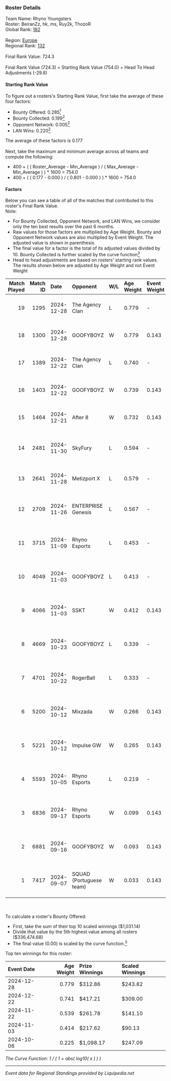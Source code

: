 ### Roster Details<br />
Team Name: Rhyno Youngsters<br />
Roster: BeiranZz, hk, ms, Ruy2k, ThozoR<br />
Global Rank: [182](../standings_global.md)<br />
<br />
Region: [Europe]( ../standings_europe.md)<br />
Regional Rank: [132]( ../standings_europe.md)<br />
<br />
Final Rank Value:  724.3<br />
<br />
Final Rank Value (724.3) = Starting Rank Value (754.0) + Head To Head Adjustments (-29.8)<br />

#### Starting Rank Value<br />
To figure out a rosters's Starting Rank Value, first take the average of these four factors:<br />
- Bounty Offered: 0.285[<sup>1</sup>](#table2)
- Bounty Collected: 0.199[<sup>2</sup>](#table1)
- Opponent Network: 0.005[<sup>2</sup>](#table1)
- LAN Wins: 0.220[<sup>2</sup>](#table1)

The average of these factors is 0.177<br />
<br />
Next, take the maximum and minimum average across all teams and compute the following:<br />
- 400 + ( ( Roster_Average - Min_Average ) / ( Max_Average - Min_Average ) ) * 1600 = 754.0
- 400 + ( ( 0.177 - 0.000 ) / ( 0.801 - 0.000 ) ) * 1600 = 754.0


#### Factors<br />
Below you can see a table of all of the matches that contributed to this roster's Final Rank Value.<br />
Note:<br />

- For Bounty Collected, Opponent Network, and LAN Wins, we consider only the ten best results over the past 6 months.
- Raw values for those factors are multiplied by Age Weight. Bounty and Opponent Network values are also multiplied by Event Weight. The adjusted value is shown in parenthesis.
- The final value for a factor is the total of its adjusted values divided by 10. Bounty Collected is further scaled by the curve function[<sup>3</sup>](#curveFunction)
- Head to head adjustments are based on rosters' starting rank values. The results shown below are adjusted by Age Weight and not Event Weight
<span id="table1"></span><br />


| Match Played | Match ID | Date       | Opponent                | W/L | Age Weight | Event Weight | Bounty Collected | Opponent Network | LAN Wins  | H2H Adj. | Roster                              |
| -: | -: | :- | :- | :- | :- | :- | :- | :- | :- | -: | :- |
|           19 |     1295 | 2024-12-28 | The Agency Clan         | L   | 0.779      | -            | -                | -                | -         |    -7.88 | BeiranZz, hk, ms, Ruy2k, ThozoR     |
|           18 |     1300 | 2024-12-28 | GOOFYBOYZ               | W   | 0.779      | 0.143        | 0.003 (0.000)    | 0.183 (0.020)    | 0 (0.000) |    13.29 | BeiranZz, hk, ms, Ruy2k, ThozoR     |
|           17 |     1389 | 2024-12-22 | The Agency Clan         | L   | 0.740      | -            | -                | -                | -         |    -7.46 | BeiranZz, hk, ms, Ruy2k, ThozoR     |
|           16 |     1403 | 2024-12-22 | GOOFYBOYZ               | W   | 0.739      | 0.143        | 0.003 (0.000)    | 0.183 (0.019)    | 1 (0.739) |    13.23 | BeiranZz, hk, ms, Ruy2k, ThozoR     |
|           15 |     1464 | 2024-12-21 | After 8                 | W   | 0.732      | 0.143        | 0.000 (0.000)    | 0.000 (0.000)    | 1 (0.732) |     5.42 | BeiranZz, hk, ms, Ruy2k, ThozoR     |
|           14 |     2481 | 2024-11-30 | SkyFury                 | L   | 0.594      | -            | -                | -                | -         |   -10.20 | BeiranZz, ms, opdust, Ruy2k, ThozoR |
|           13 |     2641 | 2024-11-28 | Metizport X             | L   | 0.579      | -            | -                | -                | -         |   -10.94 | hk, ms, opdust, Ruy2k, ThozoR       |
|           12 |     2709 | 2024-11-26 | ENTERPRISE Genesis      | L   | 0.567      | -            | -                | -                | -         |   -11.04 | BeiranZz, ms, opdust, Ruy2k, ThozoR |
|           11 |     3715 | 2024-11-09 | Rhyno Esports           | L   | 0.453      | -            | -                | -                | -         |    -4.85 | BeiranZz, ms, opdust, Ruy2k, ThozoR |
|           10 |     4049 | 2024-11-03 | GOOFYBOYZ               | L   | 0.413      | -            | -                | -                | -         |    -6.29 | BeiranZz, ms, opdust, Ruy2k, ThozoR |
|            9 |     4066 | 2024-11-03 | SSKT                    | W   | 0.412      | 0.143        | 0.000 (0.000)    | 0.034 (0.002)    | 1 (0.412) |     4.29 | BeiranZz, ms, opdust, Ruy2k, ThozoR |
|            8 |     4669 | 2024-10-23 | GOOFYBOYZ               | L   | 0.339      | -            | -                | -                | -         |    -5.45 | BeiranZz, ms, opdust, Ruy2k, ThozoR |
|            7 |     4701 | 2024-10-22 | RogerBall               | L   | 0.333      | -            | -                | -                | -         |    -8.55 | BeiranZz, ms, opdust, Ruy2k, ThozoR |
|            6 |     5200 | 2024-10-12 | Mixzada                 | W   | 0.266      | 0.143        | 0.000 (0.000)    | 0.032 (0.001)    | 0 (0.000) |     2.48 | BeiranZz, ms, opdust, Ruy2k, ThozoR |
|            5 |     5221 | 2024-10-12 | Impulse GW              | W   | 0.265      | 0.143        | 0.006 (0.000)    | 0.172 (0.007)    | 0 (0.000) |     3.88 | BeiranZz, ms, opdust, Ruy2k, ThozoR |
|            4 |     5593 | 2024-10-05 | Rhyno Esports           | L   | 0.219      | -            | -                | -                | -         |    -2.56 | BeiranZz, ms, opdust, Ruy2k, ThozoR |
|            3 |     6836 | 2024-09-17 | Rhyno Esports           | W   | 0.099      | 0.143        | 0.002 (0.000)    | 0.084 (0.001)    | 0 (0.000) |     1.20 | BeiranZz, ms, opdust, Ruy2k, ThozoR |
|            2 |     6881 | 2024-09-16 | GOOFYBOYZ               | W   | 0.093      | 0.143        | 0.003 (0.000)    | 0.183 (0.002)    | 0 (0.000) |     1.49 | BeiranZz, drext, ms, opdust, Ruy2k  |
|            1 |     7417 | 2024-09-07 | SQUAD (Portuguese team) | W   | 0.033      | 0.143        | 0.000 (0.000)    | 0.011 (0.000)    | 0 (0.000) |     0.18 | BeiranZz, ms, opdust, Ruy2k, ThozoR |

<br />
<span id="table2"></span><br />
To calculate a roster's Bounty Offered:<br />

- First, take the sum of their top 10 scaled winnings ($1,031.14)
- Divide that value by the 5th highest value among all rosters ($336,474.68)
- The final value (0.00) is scaled by the curve function.[<sup>3</sup>](#curveFunction)

Top ten winnings for this roster:<br />

| Event Date | Age Weight | Prize Winnings | Scaled Winnings |
| :- | -: | :- | :- |
| 2024-12-28 |      0.779 | $312.86        | $243.82         |
| 2024-12-22 |      0.741 | $417.21        | $309.00         |
| 2024-11-22 |      0.539 | $261.78        | $141.10         |
| 2024-11-03 |      0.414 | $217.62        | $90.13          |
| 2024-10-06 |      0.225 | $1,098.17      | $247.09         |


<span id="curveFunction"></span>_The Curve Function: 1 / ( 1 + abs( log10( x ) ) )_<br />

---
_Event data for Regional Standings provided by Liquipedia.net_<br />
